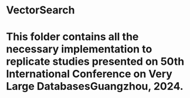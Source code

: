 # VectorSearch

# This folder contains all the necessary implementation to replicate studies presented on 50th International Conference on Very Large DatabasesGuangzhou, 2024.
